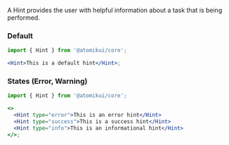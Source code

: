 A Hint provides the user with helpful information about a task that is being performed.

### Default

```jsx
import { Hint } from '@atomikui/core';

<Hint>This is a default hint</Hint>;
```

### States (Error, Warning)

```jsx
import { Hint } from '@atomikui/core';

<>
  <Hint type="error">This is an error hint</Hint>
  <Hint type="success">This is a success hint</Hint>
  <Hint type="info">This is an informational hint</Hint>
</>;
```
